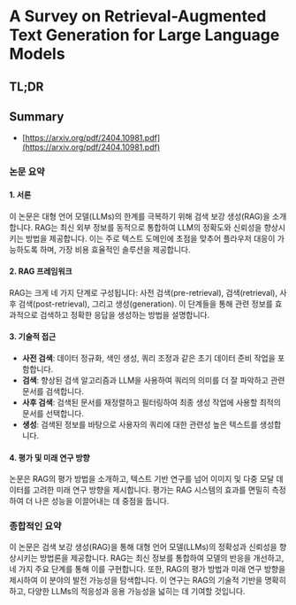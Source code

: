 # A Survey on Retrieval-Augmented Text Generation for Large Language Models
## TL;DR
## Summary
- [https://arxiv.org/pdf/2404.10981.pdf](https://arxiv.org/pdf/2404.10981.pdf)

### 논문 요약

#### 1. 서론
이 논문은 대형 언어 모델(LLMs)의 한계를 극복하기 위해 검색 보강 생성(RAG)을 소개합니다. RAG는 최신 외부 정보를 동적으로 통합하여 LLM의 정확도와 신뢰성을 향상시키는 방법을 제공합니다. 이는 주로 텍스트 도메인에 초점을 맞추어 플라우저 대응이 가능하도록 하며, 가장 비용 효율적인 솔루션을 제공합니다.

#### 2. RAG 프레임워크
RAG는 크게 네 가지 단계로 구성됩니다: 사전 검색(pre-retrieval), 검색(retrieval), 사후 검색(post-retrieval), 그리고 생성(generation). 이 단계들을 통해 관련 정보를 효과적으로 검색하고 정확한 응답을 생성하는 방법을 설명합니다.

#### 3. 기술적 접근
- **사전 검색**: 데이터 정규화, 색인 생성, 쿼리 조정과 같은 초기 데이터 준비 작업을 포함합니다.
- **검색**: 향상된 검색 알고리즘과 LLM을 사용하여 쿼리의 의미를 더 잘 파악하고 관련 문서를 검색합니다.
- **사후 검색**: 검색된 문서를 재정렬하고 필터링하여 최종 생성 작업에 사용할 최적의 문서를 선택합니다.
- **생성**: 검색된 정보를 바탕으로 사용자의 쿼리에 대한 관련성 높은 텍스트를 생성합니다.

#### 4. 평가 및 미래 연구 방향
논문은 RAG의 평가 방법을 소개하고, 텍스트 기반 연구를 넘어 이미지 및 다중 모달 데이터를 고려한 미래 연구 방향을 제시합니다. 평가는 RAG 시스템의 효과를 면밀히 측정하여 더 나은 성능을 이끌어내는 데 중점을 둡니다.

### 종합적인 요약
이 논문은 검색 보강 생성(RAG)을 통해 대형 언어 모델(LLMs)의 정확성과 신뢰성을 향상시키는 방법론을 제공합니다. RAG는 최신 정보를 통합하여 모델의 반응을 개선하고, 네 가지 주요 단계를 통해 이를 구현합니다. 또한, RAG의 평가 방법과 미래 연구 방향을 제시하여 이 분야의 발전 가능성을 탐색합니다. 이 연구는 RAG의 기술적 기반을 명확히 하고, 다양한 LLMs의 적응성과 응용 가능성을 넓히는 데 기여할 것입니다.